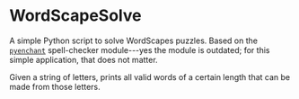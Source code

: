 # WordScapeSolve

A simple Python script to solve WordScapes puzzles. Based on the [`pyenchant`][1]
spell-checker module---yes the module is outdated; for this simple application, that does
not matter.

Given a string of letters, prints all valid words of a certain length that can be made from
those letters.

[1]: https://github.com/rfk/pyenchant
